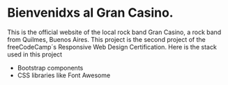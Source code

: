 # Bienvenidxs al Gran Casino.
This is the official website of the local rock band Gran Casino, a rock band from Quilmes, Buenos Aires. This project is the second project of the freeCodeCamp´s Responsive Web Design Certification. Here is the stack used in this project

- Bootstrap components
- CSS libraries like Font Awesome
